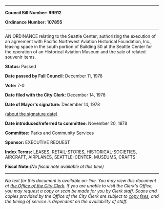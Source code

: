 

********

**Council Bill Number: 99912**
   
**Ordinance Number: 107855**
********

 AN ORDINANCE relating to the Seattle Center; authorizing the execution of an agreement with Pacific Northwest Aviation Historical Foundation, Inc., leasing space in the south portion of Building 50 at the Seattle Center for the operation of an Historical Aviation Museum and the sale of related souvenir items.

**Status:** Passed
   
**Date passed by Full Council:** December 11, 1978
   
**Vote:** 7-0
   
**Date filed with the City Clerk:** December 14, 1978
   
**Date of Mayor's signature:** December 14, 1978
   
[(about the signature date)](/~public/approvaldate.htm)
   
   
   
**Date introduced/referred to committee:** November 20, 1978
   
**Committee:** Parks and Community Services
   
**Sponsor:** EXECUTIVE REQUEST
   
   
**Index Terms:** LEASES, RETAIL-STORES, HISTORICAL-SOCIETIES, AIRCRAFT, AIRPLANES, SEATTLE-CENTER, MUSEUMS, CRAFTS

**Fiscal Note:**_(No fiscal note available at this time)_
********

_No text for this document is available on-line. You may view this document at [the Office of the City Clerk](http://www.seattle.gov/leg/clerk/contactUs.htm). If you are unable to visit the Clerk's Office, you may request a copy or scan be made for you by Clerk staff. Scans and copies provided by the Office of the City Clerk are subject to [copy fees](http://clerk.seattle.gov/~public/clerkfees.htm), and the timing of service is dependent on the availability of staff._

